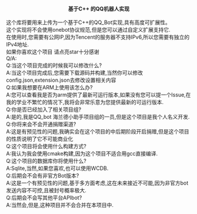 <div align='center'><strong>基于C++ 的QQ机器人实现</strong></div><br>
这个库将要用来上传为一个基于C++的QQ_Bot实现,具有高度可扩展性。<br>
这个实现将不会使用onebot协议规范,但是您可以通过自定义扩展支持它.<br>
在使用时,您需要有公网IP,因为Tencent的服务器不支持IPv6,所以您需要有独立的IPv4地址.<br>
如果你喜欢这个项目 请点亮star十分感谢<br>
Q/A:<br>
Q:当这个项目完成的时候我可以修改什么?<br>
A:当这个项目完成后,您需要下载源码并构建,当然你可以修改config.json,extension.json去修改设置相关内容<br>
Q:如果我想要在ARM上使用该怎么办?<br>
A:您可以查看我是否为arm提供了最新可运行版本,如果没有您可以提一个Issue,在我的学业不繁忙的情况下,我将会非常乐意为您提供最新的可运行版本.<br>
Q:你是否已经加入了相关项目组?<br>
A:是的,我是QQ_bot 海兰德小助手项目组的一员,但是这个项目是我个人名义开发.<br>
Q:你将来会不会开通捐赠渠道?<br>
A:这是有预见性的问题,我确实会在这个项目的中后期阶段开启捐赠,但是这个项目的性质说明了它不可能商业化<br>
Q:这个项目将会使用什么构建方式?<br>
A:我认为我会使用cmake构建,因为这个项目不适合用gcc直接编译.<br>
Q:这个项目的数据库你将使用什么?<br>
A:Sqlite,当然,如果您喜欢,也可以使用WCDB.<br>
Q:后期会不会有非官方Bot版本?<br>
A:这是一个有预见性的问题,基于多方面考虑,这在未来接近不可能,因为非官方bot发送内容不可控,且被封号概率极大.<br>
Q:后期会不会写其他平台APIbot?<br>
A:当然会,但是,这种项目并不会合并在本项目中.<br>
